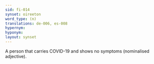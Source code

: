 ```yaml
---
sid: fi-014
synset: oireeton 
word_type: (n)
translations: de-006, es-008
hypernym: 
hyponym: 
layout: synset
---
```

A person that carries COVID-19 and shows no symptoms (nominalised adjective).